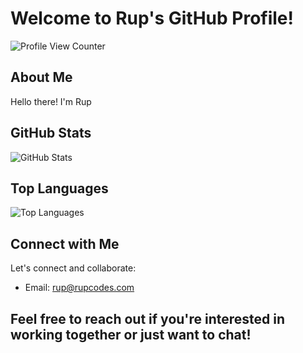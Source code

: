 # Welcome to Rup's GitHub Profile!
![Profile View Counter](https://komarev.com/ghpvc/?username=rupcodes&style=flat-square)

## About Me

Hello there! I'm Rup

## GitHub Stats

![GitHub Stats](https://github-readme-stats.vercel.app/api?username=rupcodes&show_icons=true&theme=tokyonight&border_color=6fa4fb)

## Top Languages

![Top Languages](https://github-readme-stats.vercel.app/api/top-langs/?username=rupcodes&theme=tokyonight&border_color=6fa4fb)

## Connect with Me

Let's connect and collaborate:

- Email: rup@rupcodes.com

Feel free to reach out if you're interested in working together or just want to chat!
---
